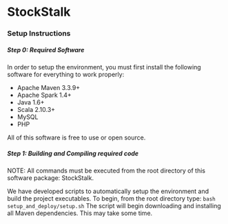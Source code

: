 # StockStalk
### Setup Instructions

##### Step 0: Required Software
In order to setup the environment, you must first install the following software for everything to work properly:
* Apache Maven 3.3.9+
* Apache Spark 1.4+
* Java 1.6+
* Scala 2.10.3+
* MySQL
* PHP

All of this software is free to use or open source.

##### Step 1: Building and Compiling required code
NOTE: All commands must be executed from the root directory of this software package: StockStalk.

We have developed scripts to automatically setup the environment and build the project executables. To begin, from the root directory type:
`bash setup_and_deploy/setup.sh`
The script will begin downloading and installing all Maven dependencies. This may take some time.